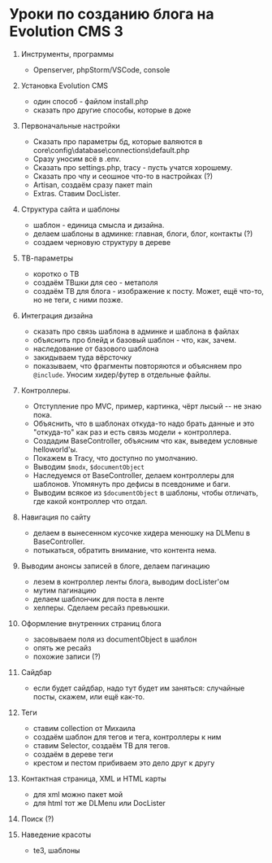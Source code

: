 # Уроки по созданию блога на Evolution CMS 3
 

1. Инструменты, программы
	* Openserver, phpStorm/VSCode, console
2. Установка Evolution CMS
	* один способ - файлом install.php
	* сказать про другие способы, которые в доке
3. Первоначальные настройки
	* Сказать про параметры бд, которые валяются в core\config\database\connections\default.php
	* Сразу уносим всё в .env.
	* Сказать про settings.php, tracy - пусть учатся хорошему.
	* Сказать про чпу и сеошное что-то в настройках (?)
	* Artisan, создаём сразу пакет main
	* Extras. Ставим DocLister.
4. Структура сайта и шаблоны
	* шаблон - единица смысла и дизайна.
	* делаем шаблоны в админке: главная, блоги, блог, контакты (?)
	* создаем черновую структуру в дереве
5. ТВ-параметры
	* коротко о ТВ
	* создаём ТВшки для сео - метаполя
	* создаём ТВ для блога - изображение к посту. Может, ещё что-то, но не теги, с ними позже.
6. Интеграция дизайна
	* сказать про связь шаблона в админке и шаблона в файлах
	* объяснить про блейд и базовый шаблон - что, как, зачем.
	* наследование от базового шаблона
	* закидываем туда вёрсточку
	* показываем, что фрагменты повторяются и объясняем про `@include`. Уносим хидер/футер в отдельные файлы.
7. Контроллеры.
	* Отступление про MVC, пример, картинка, чёрт лысый -- не знаю пока.
	* Объяснить, что в шаблонах откуда-то надо брать данные и это "откуда-то" как раз и есть связь модели + контроллера.
	* Создадим BaseController, объясним что как, выведем условные helloworld'ы.
	* Покажем в Tracy, что доступно по умолчанию.
	* Выводим `$modx`, `$documentObject` 
	* Наследуемся от BaseController, делаем контроллеры для шаблонов. Упомянуть про дефисы в псевдониме и баги. 
	* Выводим всякое из `$documentObject` в шаблоны, чтобы отличать, где какой контроллер что отдал.

7. Навигация по сайту
	* делаем в вынесенном кусочке хидера менюшку на DLMenu в BaseController.
	* потыкаться, обратить внимание, что контента нема.
9. Выводим анонсы записей в блоге, делаем пагинацию
	* лезем в контроллер ленты блога, выводим docLister'ом
	* мутим пагинацию
	* делаем шаблончик для поста в ленте
	* хелперы. Сделаем ресайз превьюшки.
10. Оформление внутренних страниц блога
	* засовываем поля из documentObject в шаблон
	* опять же ресайз
	* похожие записи (?)
11. Сайдбар
	* если будет сайдбар, надо тут будет им заняться:  случайные посты, скажем, или ещё как-то.
12. Теги
	* ставим collection от Михаила
	* создаём шаблон для тегов и тега, контроллеры к ним
	* ставим Selector, создаём ТВ для тегов.
	* создаём в дереве теги
	* крестом и пестом прибиваем это дело друг к другу
13. Контактная страница, XML и HTML карты
	* для xml можно пакет мой
	* для html тот же DLMenu или DocLister
14. Поиск (?)
15. Наведение красоты
	* te3, шаблоны